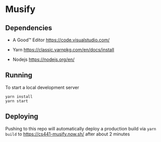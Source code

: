 # Musify

## Dependencies

* A Good:tm: Editor https://code.visualstudio.com/

* Yarn https://classic.yarnpkg.com/en/docs/install

* Nodejs https://nodejs.org/en/

## Running

To start a local development server

```
yarn install
yarn start
```

## Deploying

Pushing to this repo will automatically deploy a production build via `yarn build` to https://cs441-musify.now.sh/ after about 2 minutes
